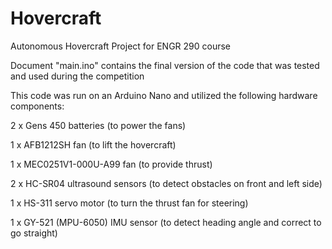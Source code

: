 # Hovercraft
Autonomous Hovercraft Project for ENGR 290 course

Document "main.ino" contains the final version of the code that was tested and used during the competition

This code was run on an Arduino Nano and utilized the following hardware components:
  
  2 x Gens 450 batteries (to power the fans)
  
  1 x AFB1212SH fan (to lift the hovercraft)
 
  1 x MEC0251V1-000U-A99 fan (to provide thrust)
  
  2 x HC-SR04 ultrasound sensors (to detect obstacles on front and left side)
  
  1 x HS-311 servo motor (to turn the thrust fan for steering)
  
  1 x GY-521 (MPU-6050) IMU sensor (to detect heading angle and correct to go straight)
